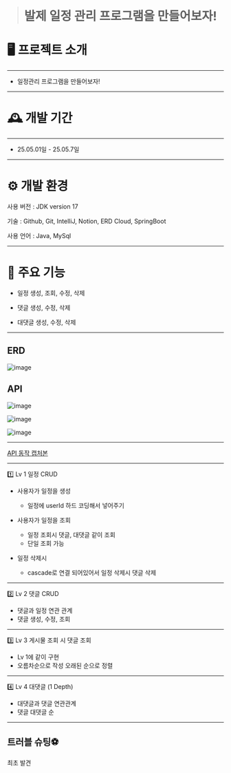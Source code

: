 > # 발제 일정 관리 프로그램을 만들어보자!

<h1>🖥️ 프로젝트 소개</h1>

---

- 일정관리 프로그램을 만들어보자!<br>

---

<h1>🕰️ 개발 기간</h1>

---
- 25.05.01일 - 25.05.7일

---
<h1>⚙️ 개발 환경</h1>

사용 버전 : JDK version 17

기술 : Github, Git, IntelliJ, Notion, ERD Cloud, SpringBoot

사용 언어 : Java, MySql

---
<h1>📌 주요 기능</h1>

- 일정 생성, 조회, 수정, 삭제

- 댓글 생성, 수정, 삭제

- 대댓글 생성, 수정, 삭제

---

<h2>ERD</h2>

![image](https://github.com/user-attachments/assets/5aabd8b2-3c4c-42f7-908c-d3e63ee45109)

<h2>API</h2>

![image](https://github.com/user-attachments/assets/bf940ba0-d7a0-43b5-a444-0563f0484fe2)

![image](https://github.com/user-attachments/assets/a209fc55-ef13-4ac6-9555-1f89ee18b1ff)

![image](https://github.com/user-attachments/assets/370ce54a-0d9a-4752-8566-0e253c2554c1)

---

[API 동작 캡처본](https://velog.io/@flowercat95/API-%EB%8F%99%EC%9E%91-%EC%BA%A1%EC%B2%98%EB%B3%B8)

---

1️⃣ Lv 1 일정 CRUD

- 사용자가 일정을 생성
    - 일정에 userId 하드 코딩해서 넣어주기
      
- 사용자가 일정을 조회
    - 일정 조회시 댓글, 대댓글 같이 조회
    - 단일 조회 가능
- 일정 삭제시
    - cascade로 연결 되어있어서 일정 삭제시 댓글 삭제      
---

2️⃣ Lv 2 댓글 CRUD

- 댓글과 일정 연관 관계
- 댓글 생성, 수정, 조회

---

3️⃣ Lv 3 게시물 조회 시 댓글 조회

- Lv 1에 같이 구현
- 오름차순으로 작성 오래된 순으로 정렬

---

4️⃣ Lv 4 대댓글 (1 Depth)

- 대댓글과 댓글 연관관계
- 댓글 대댓글 순

---

<h2>트러블 슈팅⚽</h2>

최초 발견

